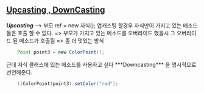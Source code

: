 ## [Upcasting , DownCasting](https://github.com/OJUDAM/java-study-maven/tree/master/chapter03/src/main/java/com/bit2020/paint)

___Upcasting___ --> 부모 ref = new 자식();
업캐스팅 할경우 자식만이 가지고 있는 메소드들은 호출 할 수 없다.
=> 부모가 가지고 있는 메소드를 오버라이드 했을시 그 오버라이드 된 메소드가 호출됨
=> 좀 더 멋있는 방식

```java	 
	Point point3 = new ColorPoint();
```

근데 자식 클래스에 있는 메소드를 사용하고 싶다
\*\*\*Downcasting\*\*\* 을 명시적으로 선언해준다.

```java
	((ColorPoint)point3).setColor("red");
```

